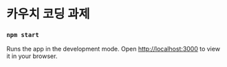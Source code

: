 # 카우치 코딩 과제

### `npm start`

Runs the app in the development mode.
Open [http://localhost:3000](http://localhost:3000) to view it in your browser.


